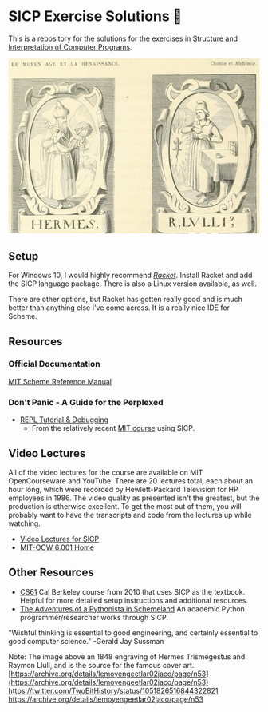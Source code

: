# SICP Exercise Solutions  🧙

This is a repository for the solutions for the exercises in [Structure and Interpretation of Computer Programs](https://mitpress.mit.edu/sites/default/files/sicp/index.html).

![Hermes Trismegestus and Raymon Llull](https://github.com/jlollis/sicp-solutions/blob/master/images/Hermes-Trismegestus-and-Raymon-Llull-SICP.png)

## Setup

For Windows 10, I would highly recommend _[Racket](https://docs.racket-lang.org/sicp-manual/index.html)_. Install Racket and add the SICP language package. There is also a Linux version available, as well.
 
There are other options, but Racket has gotten really good and is much better than anything else I've come across. It is a really nice IDE for Scheme. 

## Resources

### Official Documentation
[MIT Scheme Reference Manual](https://groups.csail.mit.edu/mac/ftpdir/mit-scheme/7.7/7.7.1/doc-pdf/scheme.pdf) 

### Don't Panic - A Guide for the Perplexed 
* [REPL Tutorial & Debugging](https://groups.csail.mit.edu/mac/users/gjs/6.945/dont-panic/#sec-2-1)
  * From the relatively recent [MIT course](https://groups.csail.mit.edu/mac/users/gjs/6.945/index.html) using SICP.

## Video Lectures

All of the video lectures for the course are available on MIT OpenCourseware and YouTube. There are 20 lectures total, each about an hour long, which were recorded by Hewlett-Packard Television for HP employees in 1986. The video quality as presented isn't the greatest, but the production is otherwise excellent. To get the most out of them, you will probably want to have the transcripts and code from the lectures up while watching. 

* [Video Lectures for SICP](https://ocw.mit.edu/courses/electrical-engineering-and-computer-science/6-001-structure-and-interpretation-of-computer-programs-spring-2005/video-lectures/)
* [MIT-OCW 6.001 Home](https://ocw.mit.edu/courses/electrical-engineering-and-computer-science/6-001-structure-and-interpretation-of-computer-programs-spring-2005/index.htm)

## Other Resources

* [CS61](http://inst.eecs.berkeley.edu/~cs61a/su10/) Cal Berkeley course from 2010 that uses SICP as the textbook. Helpful for more detailed setup instructions and additional resources.
* [The Adventures of a Pythonista in Schemeland](http://www.phyast.pitt.edu/~micheles/scheme/index.html) An academic Python programmer/researcher works through SICP.


"Wishful thinking is essential to good engineering, and certainly essential to good computer science."
 -Gerald Jay Sussman

Note: The image above an 1848 engraving of Hermes Trismegestus and Raymon Llull, and is the source for the famous cover art.<br/>[https://archive.org/details/lemoyengeetlar02jaco/page/n53](https://archive.org/details/lemoyengeetlar02jaco/page/n53)<br/>
https://twitter.com/TwoBitHistory/status/1051826516844322821<br/>
https://archive.org/details/lemoyengeetlar02jaco/page/n53<br/>



